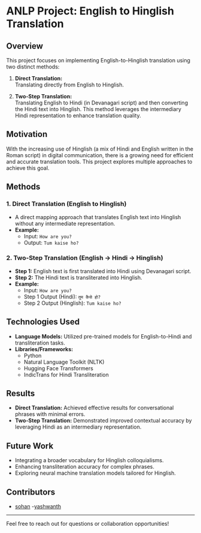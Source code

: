 # **ANLP Project: English to Hinglish Translation**

## **Overview**
This project focuses on implementing English-to-Hinglish translation using two distinct methods:

1. **Direct Translation:**  
   Translating directly from English to Hinglish.

2. **Two-Step Translation:**  
   Translating English to Hindi (in Devanagari script) and then converting the Hindi text into Hinglish. This method leverages the intermediary Hindi representation to enhance translation quality.

## **Motivation**
With the increasing use of Hinglish (a mix of Hindi and English written in the Roman script) in digital communication, there is a growing need for efficient and accurate translation tools. This project explores multiple approaches to achieve this goal.

## **Methods**
### 1. **Direct Translation (English to Hinglish)**  
   - A direct mapping approach that translates English text into Hinglish without any intermediate representation.
   - **Example:**  
     - Input: `How are you?`  
     - Output: `Tum kaise ho?`

### 2. **Two-Step Translation (English → Hindi → Hinglish)**  
   - **Step 1:** English text is first translated into Hindi using Devanagari script.  
   - **Step 2:** The Hindi text is transliterated into Hinglish.  
   - **Example:**  
     - Input: `How are you?`  
     - Step 1 Output (Hindi): `तुम कैसे हो?`  
     - Step 2 Output (Hinglish): `Tum kaise ho?`

## **Technologies Used**
- **Language Models:** Utilized pre-trained models for English-to-Hindi and transliteration tasks.
- **Libraries/Frameworks:** 
  - Python
  - Natural Language Toolkit (NLTK)
  - Hugging Face Transformers
  - IndicTrans for Hindi Transliteration

## **Results**
- **Direct Translation:** Achieved effective results for conversational phrases with minimal errors.
- **Two-Step Translation:** Demonstrated improved contextual accuracy by leveraging Hindi as an intermediary representation.

## **Future Work**
- Integrating a broader vocabulary for Hinglish colloquialisms.
- Enhancing transliteration accuracy for complex phrases.
- Exploring neural machine translation models tailored for Hinglish.

## **Contributors**
- [sohan](https://github.com/sohanrishabhpant)
-[yashwanth](https://github.com/Yash12122004)


---

Feel free to reach out for questions or collaboration opportunities!
